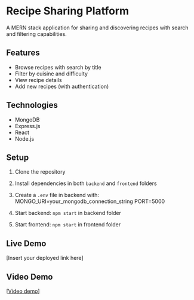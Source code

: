 # Recipe Sharing Platform

A MERN stack application for sharing and discovering recipes with search and filtering capabilities.

## Features
- Browse recipes with search by title
- Filter by cuisine and difficulty
- View recipe details
- Add new recipes (with authentication)

## Technologies
- MongoDB
- Express.js
- React
- Node.js

## Setup
1. Clone the repository
2. Install dependencies in both `backend` and `frontend` folders
3. Create a `.env` file in backend with:
MONGO_URI=your_mongodb_connection_string
PORT=5000

4. Start backend: `npm start` in backend folder
5. Start frontend: `npm start` in frontend folder

## Live Demo
[Insert your deployed link here]

## Video Demo
[[Video demo](https://drive.google.com/file/d/1pomcLgBlgWNvR_wVqC08TzPfREDRoOIv/view?usp=drive_link)]
